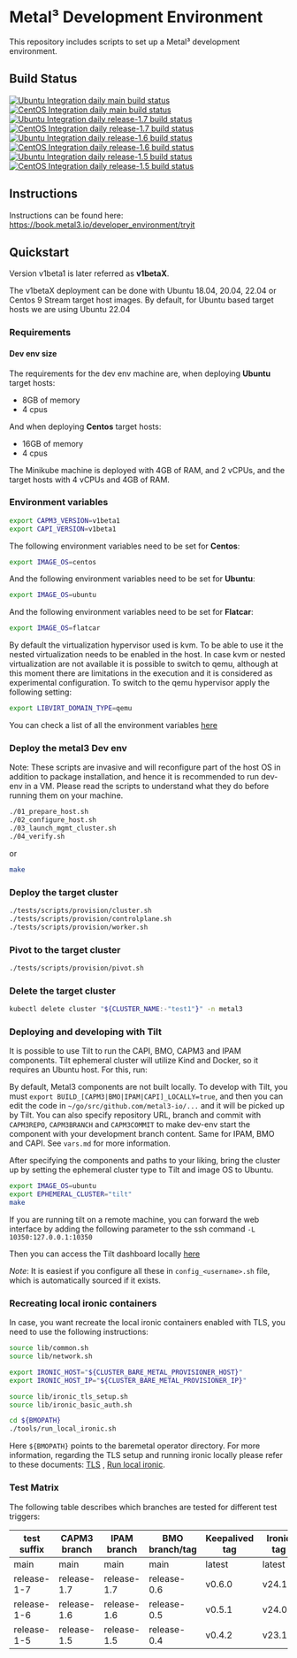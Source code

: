 # Metal³ Development Environment

This repository includes scripts to set up a Metal³ development environment.

## Build Status

[![Ubuntu Integration daily main build status](https://jenkins.nordix.org/buildStatus/icon?job=metal3_daily_main_integration_test_ubuntu&subject=Ubuntu%20daily%20main)](https://jenkins.nordix.org/view/Metal3%20Periodic/job/metal3_daily_main_integration_test_ubuntu/)
[![CentOS Integration daily main build status](https://jenkins.nordix.org/buildStatus/icon?job=metal3_daily_main_integration_test_centos&subject=CentOS%20daily%20main)](https://jenkins.nordix.org/view/Metal3%20Periodic/job/metal3_daily_main_integration_test_centos/)
[![Ubuntu Integration daily release-1.7 build status](https://jenkins.nordix.org/buildStatus/icon?job=metal3_daily_release-1-6_integration_test_ubuntu&subject=Ubuntu%20daily%20release-1.7)](https://jenkins.nordix.org/view/Metal3%20Periodic/job/metal3_daily_release-1-7_integration_test_ubuntu/)
[![CentOS Integration daily release-1.7 build status](https://jenkins.nordix.org/buildStatus/icon?job=metal3_daily_release-1-6_integration_test_centos&subject=CentOS%20daily%20release-1.7)](https://jenkins.nordix.org/view/Metal3%20Periodic/job/metal3_daily_release-1-7_integration_test_centos/)
[![Ubuntu Integration daily release-1.6 build status](https://jenkins.nordix.org/buildStatus/icon?job=metal3_daily_release-1-6_integration_test_ubuntu&subject=Ubuntu%20daily%20release-1.6)](https://jenkins.nordix.org/view/Metal3%20Periodic/job/metal3_daily_release-1-6_integration_test_ubuntu/)
[![CentOS Integration daily release-1.6 build status](https://jenkins.nordix.org/buildStatus/icon?job=metal3_daily_release-1-6_integration_test_centos&subject=CentOS%20daily%20release-1.6)](https://jenkins.nordix.org/view/Metal3%20Periodic/job/metal3_daily_release-1-6_integration_test_centos/)
[![Ubuntu Integration daily release-1.5 build status](https://jenkins.nordix.org/buildStatus/icon?job=metal3_daily_release-1-5_integration_test_ubuntu&subject=Ubuntu%20daily%20release-1.5)](https://jenkins.nordix.org/view/Metal3%20Periodic/job/metal3_daily_release-1-5_integration_test_ubuntu/)
[![CentOS Integration daily release-1.5 build status](https://jenkins.nordix.org/buildStatus/icon?job=metal3_daily_release-1-5_integration_test_centos&subject=CentOS%20daily%20release-1.5)](https://jenkins.nordix.org/view/Metal3%20Periodic/job/metal3_daily_release-1-5_integration_test_centos/)

## Instructions

Instructions can be found here: <https://book.metal3.io/developer_environment/tryit>

## Quickstart

Version v1beta1 is later referred as **v1betaX**.

The v1betaX deployment can be done with Ubuntu 18.04, 20.04, 22.04 or
Centos 9 Stream target host images. By default, for Ubuntu based target hosts
we are using Ubuntu 22.04

### Requirements

#### Dev env size

The requirements for the dev env machine are, when deploying **Ubuntu** target
hosts:

* 8GB of memory
* 4 cpus

And when deploying **Centos** target hosts:

* 16GB of memory
* 4 cpus

The Minikube machine is deployed with 4GB of RAM, and 2 vCPUs, and the target
hosts with 4 vCPUs and 4GB of RAM.

### Environment variables

```sh
export CAPM3_VERSION=v1beta1
export CAPI_VERSION=v1beta1
```

The following environment variables need to be set for **Centos**:

```sh
export IMAGE_OS=centos
```

And the following environment variables need to be set for **Ubuntu**:

```sh
export IMAGE_OS=ubuntu
```

And the following environment variables need to be set for **Flatcar**:

```sh
export IMAGE_OS=flatcar
```

By default the virtualization hypervisor used is kvm. To be able to use it
the nested virtualization needs to be enabled in the host. In case kvm or
nested virtualization are not available it is possible to switch to qemu,
although at this moment there are limitations in the execution and it is
considered as experimental configuration.
To switch to the qemu hypervisor apply the following setting:

```sh
export LIBVIRT_DOMAIN_TYPE=qemu
```

You can check a list of all the environment variables [here](vars.md)

### Deploy the metal3 Dev env

Note: These scripts are invasive and will reconfigure part of the host OS
in addition to package installation, and hence it is recommended to run dev-env
in a VM. Please read the scripts to understand what they do before running them
on your machine.

```sh
./01_prepare_host.sh
./02_configure_host.sh
./03_launch_mgmt_cluster.sh
./04_verify.sh
```

or

```sh
make
```

### Deploy the target cluster

```sh
./tests/scripts/provision/cluster.sh
./tests/scripts/provision/controlplane.sh
./tests/scripts/provision/worker.sh
```

### Pivot to the target cluster

```sh
./tests/scripts/provision/pivot.sh
```

### Delete the target cluster

```sh
kubectl delete cluster "${CLUSTER_NAME:-"test1"}" -n metal3
```

### Deploying and developing with Tilt

It is possible to use Tilt to run the CAPI, BMO, CAPM3 and IPAM components. Tilt
ephemeral cluster will utilize Kind and Docker, so it requires an Ubuntu host.
For this, run:

By default, Metal3 components are not built locally. To develop with Tilt, you
must `export BUILD_[CAPM3|BMO|IPAM|CAPI]_LOCALLY=true`, and then you can edit
the code in `~/go/src/github.com/metal3-io/...` and it will be picked up by
Tilt. You can also specify repository URL, branch and commit with `CAPM3REPO`,
`CAPM3BRANCH` and `CAPM3COMMIT` to make dev-env start the component with your
development branch content. Same for IPAM, BMO and CAPI.
See `vars.md` for more information.

After specifying the components and paths to your liking, bring the cluster up
by setting the ephemeral cluster type to Tilt and image OS to Ubuntu.

```sh
export IMAGE_OS=ubuntu
export EPHEMERAL_CLUSTER="tilt"
make
```

If you are running tilt on a remote machine, you can forward the web interface
by adding the following parameter to the ssh command `-L 10350:127.0.0.1:10350`

Then you can access the Tilt dashboard locally [here](http://127.0.0.1:10350)

*Note*: It is easiest if you configure all these in `config_<username>.sh` file,
which is automatically sourced if it exists.

### Recreating local ironic containers

In case, you want recreate the local ironic containers enabled with TLS, you
need to use the following instructions:

```sh
source lib/common.sh
source lib/network.sh

export IRONIC_HOST="${CLUSTER_BARE_METAL_PROVISIONER_HOST}"
export IRONIC_HOST_IP="${CLUSTER_BARE_METAL_PROVISIONER_IP}"

source lib/ironic_tls_setup.sh
source lib/ironic_basic_auth.sh

cd ${BMOPATH}
./tools/run_local_ironic.sh
```

Here `${BMOPATH}` points to the baremetal operator directory. For more
information, regarding the TLS setup and running ironic locally please refer to
these documents:
[TLS](https://github.com/metal3-io/cluster-api-provider-metal3/blob/main/docs/getting-started.md)
, [Run local ironic](https://github.com/metal3-io/baremetal-operator/blob/main/docs/dev-setup.md).

### Test Matrix

The following table describes which branches are tested for different test triggers:

<!-- markdownlint-disable MD013 -->

| test suffix | CAPM3 branch | IPAM branch  | BMO branch/tag  | Keepalived tag | Ironic tag |
| ----------- | ------------ | -----------  | --------------- | -------------- | ---------- |
| main        | main         | main         | main            | latest         | latest     |
| release-1-7 | release-1.7  | release-1.7  | release-0.6     | v0.6.0         | v24.1.1    |
| release-1-6 | release-1.6  | release-1.6  | release-0.5     | v0.5.1         | v24.0.0    |
| release-1-5 | release-1.5  | release-1.5  | release-0.4     | v0.4.2         | v23.1.0    |

<!-- markdownlint-enable MD013 -->

